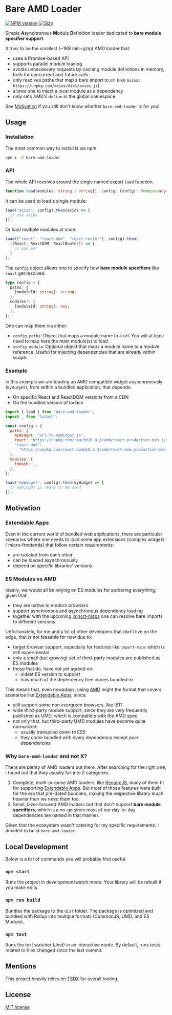 # Bare AMD Loader

[![NPM version](https://img.shields.io/npm/v/bare-amd-loader)](https://www.npmjs.com/package/bare-amd-loader)
[![Size](https://img.shields.io/bundlephobia/minzip/bare-amd-loader)](https://bundlephobia.com/result?p=bare-amd-loader)

Simple **A**synchronous **M**odule **D**efinition loader dedicated to **bare module specifier support**.

It tries to be the smallest (~1KB min+gzip) AMD loader that:

- uses a Promise-based API
- supports parallel module loading
- avoids unnecessary requests by caching module definitions in memory, both for concurrent and future calls
- only resolves paths that map a bare import to url (like `axios: https://unpkg.com/axios/dist/axios.js`)
- allows one to inject a local module as a dependency
- only sets AMD's `define` in the global namespace

See [Motivation](#motivation) if you still don't know whether `bare-amd-loader` is for you!

## Usage

### Installation

The most common way to install is via npm:

```sh
npm i -D bare-amd-loader
```

### API

The whole API revolves around the single named export `load` function.

```ts
function load(modules: string | string[], config: Config): Promise<any>;
```

It can be used to load a single module:

```js
load("axios", config).then(axios => {
  // use axios
});
```

Or load multiple modules at once:

```js
load(["react", "react-dom", "react-router"], config).then(
  ([React, ReactDOM, ReactRouter]) => {
    // use em'
  }
);
```

The `config` object allows one to specify how **bare module specifiers** like `react` get resolved.

```ts
type Config = {
  paths: {
    [moduleId: string]: string;
  };
  modules?: {
    [moduleId: string]: any;
  };
};
```

One can map them via either:

- `config.paths`: Object that maps a module name to a url. You will at least need to map here the main module(s) to load.
- `config.module`: Optional object that maps a module name to a module reference. Useful for injecting dependencies that are already within scope.

### Example

In this example we are loading an AMD compatible widget asynchronously (`myWidget`), from within a bundled application, that depends:

- On specific React and ReactDOM versions from a CDN
- On the bundled version of lodash

```js
import { load } from "bare-amd-loader";
import _ from "lodash";

const config = {
  paths: {
    myWidget: "url-to-myWidget.js",
    react: "https://unpkg.com/react@16.8.3/umd/react.production.min.js",
    "react-dom":
      "https://unpkg.com/react-dom@16.8.3/umd/react-dom.production.min.js",
  },
  modules: {
    lodash: _,
  },
};

load("myWidget", config).then(myWidget => {
  // myWidget is ready to be used
});
```

## Motivation

### Extendable Apps

Even in the current world of bundled web applications, there are particular scenarios where one needs to load some app extensions (complex widgets / micro-frontends) that follow certain requirements:

- are isolated from each other
- can be loaded asynchronously
- depend on specific libraries' versions

### ES Modules vs AMD

Ideally, we would all be relying on ES modules for authoring everything, given that:

- they are native to modern browsers
- support synchronous and asynchronous dependency loading
- together with the upcoming [import-maps](https://github.com/WICG/import-maps) one can resolve bare imports to different versions.

Unfortunately, for me and a lot of other developers that don't live on the edge, that is not feasable for now due to:

- target browser support, especially for features like `import-maps` which is still experimental
- only a small (but growing) set of third-party modules are published as ES modules
- those that do, have not yet agreed on:
  - oldest ES version to support
  - how much of the dependency tree comes bundled-in

This means that, even nowadays, using [AMD](https://github.com/amdjs/amdjs-api/wiki/AMD) might the format that covers scenarios like [Extendable Apps](#extendable-apps), since:

- still support some non evergreen browsers, like IE11
- wide third-party module support, since they are very frequently published as UMD, which is compatible with the AMD spec
- not only that, but third-party UMD modules have become quite normalized:
  - usually transpiled down to ES5
  - they come bundled with every dependency except _peer dependencies_

### Why `bare-amd-loader` and not X?

There are plenty of AMD loaders out there. After searching for the right one, I found out that they usually fall into 2 categories:

1. Complete, multi-purpose AMD loaders, like [RequireJS](https://requirejs.org/), many of them fit for supporting [Extendable Apps](#extendable-apps). But most of those features were built for the era that pre-dated bundlers, making the respective library much heavier then we need them too.
2. Small, lazer-focused AMD loaders but that don't support **bare module specifiers**, which is a no-go since most of our day-to-day dependencies are named in that manner.

Given that the ecosystem wasn't catering for my specific requirements, I decided to build `bare-amd-loader`.

## Local Development

Below is a list of commands you will probably find useful.

### `npm start`

Runs the project in development/watch mode. Your library will be rebuilt if you make edits.

### `npm run build`

Bundles the package to the `dist` folder.
The package is optimized and bundled with Rollup into multiple formats (CommonJS, UMD, and ES Module).

### `npm test`

Runs the test watcher (Jest) in an interactive mode.
By default, runs tests related to files changed since the last commit.

## Mentions

This project heavily relies on [TSDX](https://github.com/jaredpalmer/tsdx) for overall tooling.

## License

[MIT license](http://opensource.org/licenses/MIT)
